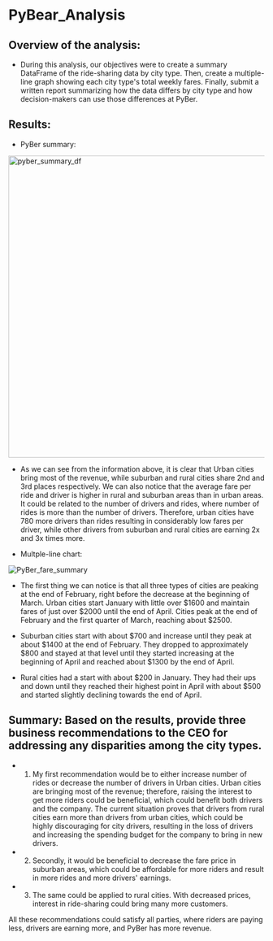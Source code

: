 # PyBear_Analysis

## Overview of the analysis: 
- During this analysis, our objectives were to create a summary DataFrame of the ride-sharing data by city type. Then, create a multiple-line graph showing each city type's total weekly fares. Finally, submit a written report summarizing how the data differs by city type and how decision-makers can use those differences at PyBer.

## Results:

- PyBer summary:

<img width="594" alt="pyber_summary_df" src="https://user-images.githubusercontent.com/89552059/180623662-549a1373-471e-4364-8595-4c4dd426352e.png">

- As we can see from the information above, it is clear that Urban cities bring most of the revenue, while suburban and rural cities share 2nd and 3rd places respectively. We can also notice that the average fare per ride and driver is higher in rural and suburban areas than in urban areas. It could be related to the number of drivers and rides, where number of rides is more than the number of drivers. Therefore, urban cities have 780 more drivers than rides resulting in considerably low fares per driver, while other drivers from suburban and rural cities are earning 2x and 3x times more. 

- Multple-line chart:

![PyBer_fare_summary](https://user-images.githubusercontent.com/89552059/180623678-1557d17d-3047-4bed-9240-a82a14ab87a8.png)

- The first thing we can notice is that all three types of cities are peaking at the end of February, right before the decrease at the beginning of March. 
Urban cities start January with little over $1600 and maintain fares of just over $2000 until the end of April. Cities peak at the end of February and the first quarter of March, reaching about $2500. 

- Suburban cities start with about $700 and increase until they peak at about $1400 at the end of February. They dropped to approximately $800 and stayed at that level until they started increasing at the beginning of April and reached about $1300 by the end of April. 

- Rural cities had a start with about $200 in January. They had their ups and down until they reached their highest point in April with about $500 and started slightly declining towards the end of April. 


## Summary: Based on the results, provide three business recommendations to the CEO for addressing any disparities among the city types.
- 1) My first recommendation would be to either increase number of rides or decrease the number of drivers in Urban cities. Urban cities are bringing most of the revenue; therefore, raising the interest to get more riders could be beneficial, which could benefit both drivers and the company. The current situation proves that drivers from rural cities earn more than drivers from urban cities, which could be highly discouraging for city drivers, resulting in the loss of drivers and increasing the spending budget for the company to bring in new drivers.

- 2) Secondly, it would be beneficial to decrease the fare price in suburban areas, which could be affordable for more riders and result in more rides and more drivers' earnings.

- 3) The same could be applied to rural cities. With decreased prices, interest in ride-sharing could bring many more customers.

All these recommendations could satisfy all parties, where riders are paying less, drivers are earning more, and PyBer has more revenue. 

